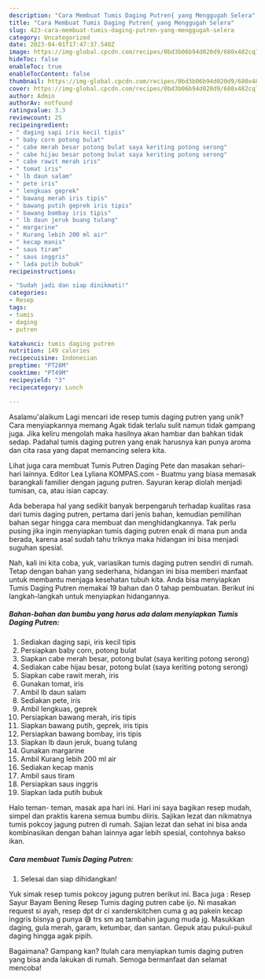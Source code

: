 ```yaml
---
description: "Cara Membuat Tumis Daging Putren{ yang Menggugah Selera"
title: "Cara Membuat Tumis Daging Putren{ yang Menggugah Selera"
slug: 423-cara-membuat-tumis-daging-putren-yang-menggugah-selera
category: Uncategorized
date: 2023-04-01T17:47:37.540Z
image: https://img-global.cpcdn.com/recipes/0bd3b06b94d020d9/680x482cq70/tumis-daging-putren-foto-resep-utama.jpg
hideToc: false
enableToc: true
enableTocContent: false
thumbnail: https://img-global.cpcdn.com/recipes/0bd3b06b94d020d9/680x482cq70/tumis-daging-putren-foto-resep-utama.jpg
cover: https://img-global.cpcdn.com/recipes/0bd3b06b94d020d9/680x482cq70/tumis-daging-putren-foto-resep-utama.jpg
author: Admin
authorAv: notfound
ratingvalue: 3.3
reviewcount: 25
recipeingredient:
- " daging sapi iris kecil tipis"
- " baby corn potong bulat"
- " cabe merah besar potong bulat saya keriting potong serong"
- " cabe hijau besar potong bulat saya keriting potong serong"
- " cabe rawit merah iris"
- " tomat iris"
- " lb daun salam"
- " pete iris"
- " lengkuas geprek"
- " bawang merah iris tipis"
- " bawang putih geprek iris tipis"
- " bawang bombay iris tipis"
- " lb daun jeruk buang tulang"
- " margarine"
- " Kurang lebih 200 ml air"
- " kecap manis"
- " saus tiram"
- " saus inggris"
- " lada putih bubuk"
recipeinstructions:

- "Sudah jadi dan siap dinikmati!"
categories:
- Resep
tags:
- tumis
- daging
- putren

katakunci: tumis daging putren 
nutrition: 149 calories
recipecuisine: Indonesian
preptime: "PT28M"
cooktime: "PT49M"
recipeyield: "3"
recipecategory: Lunch

---
```



Asalamu'alaikum Lagi mencari ide resep tumis daging putren yang unik? Cara menyiapkannya memang Agak tidak terlalu sulit namun tidak gampang juga. Jika keliru mengolah maka hasilnya akan hambar dan bahkan tidak sedap. Padahal tumis daging putren yang enak harusnya kan punya aroma dan cita rasa yang dapat memancing selera kita.


Lihat juga cara membuat Tumis Putren Daging Pete dan masakan sehari-hari lainnya. Editor Lea Lyliana KOMPAS.com - Buatmu yang biasa memasak barangkali familier dengan jagung putren. Sayuran kerap diolah menjadi tumisan, ca, atau isian capcay.

Ada beberapa hal yang sedikit banyak berpengaruh terhadap kualitas rasa dari tumis daging putren, pertama dari jenis bahan, kemudian pemilihan bahan segar hingga cara membuat dan menghidangkannya. Tak perlu pusing jika ingin menyiapkan tumis daging putren enak di mana pun anda berada, karena asal sudah tahu triknya maka hidangan ini bisa menjadi suguhan spesial.


Nah, kali ini kita coba, yuk, variasikan tumis daging putren sendiri di rumah. Tetap dengan bahan yang sederhana, hidangan ini bisa memberi manfaat untuk membantu menjaga kesehatan tubuh kita. Anda bisa menyiapkan Tumis Daging Putren memakai 19 bahan dan 0 tahap pembuatan. Berikut ini langkah-langkah untuk menyiapkan hidangannya.

<!--inarticleads1-->

##### Bahan-bahan dan bumbu yang harus ada dalam menyiapkan Tumis Daging Putren:

1. Sediakan  daging sapi, iris kecil tipis
1. Persiapkan  baby corn, potong bulat
1. Siapkan  cabe merah besar, potong bulat (saya keriting potong serong)
1. Sediakan  cabe hijau besar, potong bulat (saya keriting potong serong)
1. Siapkan  cabe rawit merah, iris
1. Gunakan  tomat, iris
1. Ambil  lb daun salam
1. Sediakan  pete, iris
1. Ambil  lengkuas, geprek
1. Persiapkan  bawang merah, iris tipis
1. Siapkan  bawang putih, geprek, iris tipis
1. Persiapkan  bawang bombay, iris tipis
1. Siapkan  lb daun jeruk, buang tulang
1. Gunakan  margarine
1. Ambil  Kurang lebih 200 ml air
1. Sediakan  kecap manis
1. Ambil  saus tiram
1. Persiapkan  saus inggris
1. Siapkan  lada putih bubuk


Halo teman- teman, masak apa hari ini. Hari ini saya bagikan resep mudah, simpel dan praktis karena semua bumbu diiris. Sajikan lezat dan nikmatnya tumis pokcoy jagung putren di rumah. Sajian lezat dan sehat ini bisa anda kombinasikan dengan bahan lainnya agar lebih spesial, contohnya bakso ikan. 

<!--inarticleads2-->

##### Cara membuat Tumis Daging Putren:


1. Selesai dan siap dihidangkan!

Yuk simak resep tumis pokcoy jagung putren berikut ini. Baca juga : Resep Sayur Bayam Bening Resep Tumis daging putren cabe ijo. Ni masakan request si ayah, resep dpt dr ci xanderskitchen cuma g aq pakein kecap inggris bisnya g punya 😅 trs sm aq tambahin jagung muda jg. Masukkan daging, gula merah, garam, ketumbar, dan santan. Gepuk atau pukul-pukul daging hingga agak pipih. 

Bagaimana? Gampang kan? Itulah cara menyiapkan tumis daging putren yang bisa anda lakukan di rumah. Semoga bermanfaat dan selamat mencoba!

